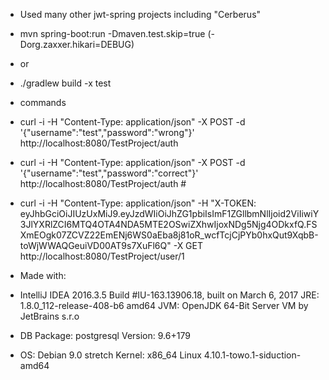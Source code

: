 - Used many other jwt-spring projects including "Cerberus"

- mvn spring-boot:run -Dmaven.test.skip=true (-Dorg.zaxxer.hikari=DEBUG)
- or
- ./gradlew  build -x test

- commands
- curl -i -H "Content-Type: application/json" -X POST -d '{"username":"test","password":"wrong"}' http://localhost:8080/TestProject/auth
- curl -i -H "Content-Type: application/json" -X POST -d '{"username":"test","password":"correct"}' http://localhost:8080/TestProject/auth
#<!-- case: curl -i -X POST -d username=user -d password=userPass http://localhost:8080/TestProject/auth-->
- curl -i -H "Content-Type: application/json" -H "X-TOKEN: eyJhbGciOiJIUzUxMiJ9.eyJzdWIiOiJhZG1pbiIsImF1ZGllbmNlIjoid2ViIiwiY3JlYXRlZCI6MTQ4OTA4NDA5MTE2OSwiZXhwIjoxNDg5Njg4ODkxfQ.FSXmEOgk07ZCVZ22EmENj6WS0aEba8j81oR_wcfTcjCjPYb0hxQut9XqbB-toWjWWAQGeuiVD00AT9s7XuFl6Q" -X GET http://localhost:8080/TestProject/user/1



- Made with:
- IntelliJ IDEA 2016.3.5
Build #IU-163.13906.18, built on March 6, 2017
JRE: 1.8.0_112-release-408-b6 amd64
JVM: OpenJDK 64-Bit Server VM by JetBrains s.r.o

- DB Package: postgresql
Version: 9.6+179

-  OS: Debian 9.0 stretch
 Kernel: x86_64 Linux 4.10.1-towo.1-siduction-amd64
